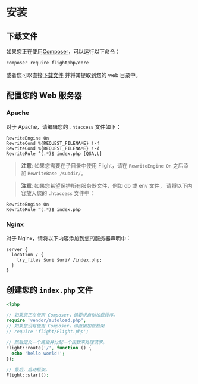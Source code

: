 # 安装

## 下载文件

如果您正在使用[Composer](https://getcomposer.org)，可以运行以下命令：

```bash
composer require flightphp/core
```

或者您可以直接[下载文件](https://github.com/flightphp/core/archive/master.zip) 并将其提取到您的 web 目录中。

## 配置您的 Web 服务器

### Apache

对于 Apache，请编辑您的 `.htaccess` 文件如下：

```apacheconf
RewriteEngine On
RewriteCond %{REQUEST_FILENAME} !-f
RewriteCond %{REQUEST_FILENAME} !-d
RewriteRule ^(.*)$ index.php [QSA,L]
```

> **注意**: 如果您需要在子目录中使用 Flight，请在 `RewriteEngine On` 之后添加 `RewriteBase /subdir/`。

> **注意**: 如果您希望保护所有服务器文件，例如 db 或 env 文件，
> 请将以下内容放入您的 `.htaccess` 文件中：

```apacheconf
RewriteEngine On
RewriteRule ^(.*)$ index.php
```

### Nginx

对于 Nginx，请将以下内容添加到您的服务器声明中：

```nginx
server {
  location / {
    try_files $uri $uri/ /index.php;
  }
}
```

## 创建您的 `index.php` 文件

```php
<?php

// 如果您正在使用 Composer，请要求自动加载程序。
require 'vendor/autoload.php';
// 如果您没有使用 Composer，请直接加载框架
// require 'flight/Flight.php';

// 然后定义一个路由并分配一个函数来处理请求。
Flight::route('/', function () {
  echo 'hello world!';
});

// 最后，启动框架。
Flight::start();
```  